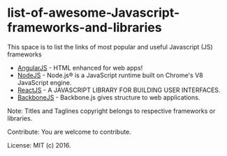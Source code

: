# list-of-awesome-Javascript-frameworks-and-libraries
This space is to list the links of most popular and useful Javascript (JS) frameworks


* [AngularJS](https://angularjs.org/) - HTML enhanced for web apps!
* [NodeJS](https://nodejs.org/en/) - Node.js® is a JavaScript runtime built on Chrome's V8 JavaScript engine.
* [ReactJS](https://facebook.github.io/react/) - A JAVASCRIPT LIBRARY FOR BUILDING USER INTERFACES.
* [BackboneJS](http://backbonejs.org/) - Backbone.js gives structure to web applications.



Note: Titles and Taglines copyright belongs to respective frameworks or libraries.

Contribute: You are welcome to contribute.

License: MIT (c) 2016.
